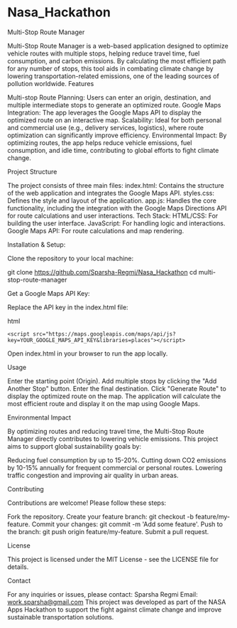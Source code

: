# Nasa_Hackathon


Multi-Stop Route Manager

Multi-Stop Route Manager is a web-based application designed to optimize vehicle routes with multiple stops, helping reduce travel time, fuel consumption, and carbon emissions. By calculating the most efficient path for any number of stops, this tool aids in combating climate change by lowering transportation-related emissions, one of the leading sources of pollution worldwide.
Features

 Multi-stop Route Planning: Users can enter an origin, destination, and multiple intermediate stops to generate an optimized route.
    Google Maps Integration: The app leverages the Google Maps API to display the optimized route on an interactive map.
    Scalability: Ideal for both personal and commercial use (e.g., delivery services, logistics), where route optimization can significantly improve efficiency.
    Environmental Impact: By optimizing routes, the app helps reduce vehicle emissions, fuel consumption, and idle time, contributing to global efforts to fight climate change.

Project Structure

The project consists of three main files:
    index.html: Contains the structure of the web application and integrates the Google Maps API.
    styles.css: Defines the style and layout of the application.
    app.js: Handles the core functionality, including the integration with the Google Maps Directions API for route calculations and user interactions.
Tech Stack:
  HTML/CSS: For building the user interface.
    JavaScript: For handling logic and interactions.
    Google Maps API: For route calculations and map rendering.

Installation & Setup:

   Clone the repository to your local machine:

git clone https://github.com/Sparsha-Regmi/Nasa_Hackathon
cd multi-stop-route-manager

Get a Google Maps API Key:

Replace the API key in the index.html file:

html

    <script src="https://maps.googleapis.com/maps/api/js?key=YOUR_GOOGLE_MAPS_API_KEY&libraries=places"></script>
 Open index.html in your browser to run the app locally.

Usage

 Enter the starting point (Origin).
    Add multiple stops by clicking the "Add Another Stop" button.
    Enter the final destination.
    Click "Generate Route" to display the optimized route on the map.
    The application will calculate the most efficient route and display it on the map using Google Maps.

Environmental Impact

By optimizing routes and reducing travel time, the Multi-Stop Route Manager directly contributes to lowering vehicle emissions. This project aims to support global sustainability goals by:

 Reducing fuel consumption by up to 15-20%.
 Cutting down CO2 emissions by 10-15% annually for frequent commercial or personal routes.
 Lowering traffic congestion and improving air quality in urban areas.

Contributing

Contributions are welcome! Please follow these steps:

  Fork the repository.
    Create your feature branch: git checkout -b feature/my-feature.
    Commit your changes: git commit -m 'Add some feature'.
    Push to the branch: git push origin feature/my-feature.
    Submit a pull request.

License

This project is licensed under the MIT License - see the LICENSE file for details.

Contact

For any inquiries or issues, please contact:
Sparsha Regmi
Email: work.sparsha@gmail.com
This project was developed as part of the NASA Apps Hackathon to support the fight against climate change and improve sustainable transportation solutions.
